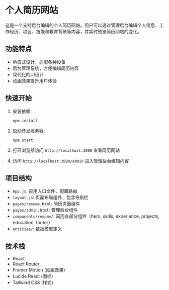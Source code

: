 # 个人简历网站

这是一个支持后台编辑的个人简历网站。用户可以通过管理后台编辑个人信息、工作经历、项目、技能和教育背景等内容，并实时预览简历网站的变化。

## 功能特点

- 响应式设计，适配各种设备
- 后台管理系统，方便编辑简历内容
- 现代化的UI设计
- 动画效果提升用户体验

## 快速开始

1. 安装依赖:
   ```
   npm install
   ```

2. 启动开发服务器:
   ```
   npm start
   ```

3. 打开浏览器访问 `http://localhost:3000` 查看简历网站

4. 访问 `http://localhost:3000/admin` 进入管理后台编辑内容

## 项目结构

- `App.js`: 应用入口文件，配置路由
- `layout.js`: 页面布局组件，包含导航栏
- `pages/resume.html`: 简历页面组件
- `pages/admin.html`: 管理后台组件
- `components/resume/`: 简历各部分组件（hero, skills, experience, projects, education, footer）
- `entities/`: 数据模型定义

## 技术栈

- React
- React Router
- Framer Motion (动画效果)
- Lucide React (图标)
- Tailwind CSS (样式)
